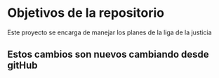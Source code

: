 # Objetivos de la repositorio

Este proyecto se encarga de manejar los planes de la liga de la justicia

## Estos cambios son nuevos cambiando desde gitHub
